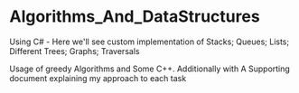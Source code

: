 # Algorithms_And_DataStructures

Using C# - Here we'll see custom implementation of Stacks; Queues; Lists; Different Trees; Graphs; Traversals

Usage of greedy Algorithms and Some C++. Additionally with A Supporting document explaining my approach to each task  
